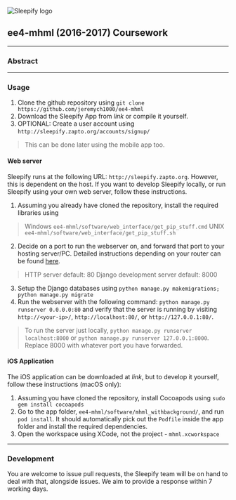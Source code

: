 ![Sleepify logo](http://mufff.in/i/logo2.png)
## ee4-mhml (2016-2017) Coursework
---
### Abstract

---
### Usage
1. Clone the github repository using `git clone https://github.com/jeremych1000/ee4-mhml`
2. Download the Sleepify App from _link_ or compile it yourself.
3. OPTIONAL: Create a user account using `http://sleepify.zapto.org/accounts/signup/`
> This can be done later using the mobile app too.
#### Web server
Sleepify runs at the following URL: `http://sleepify.zapto.org`. However, this is dependent on the host. If you want to develop Sleepify locally, or run Sleepify using your own web server, follow these instructions.
1. Assuming you already have cloned the repository, install the required libraries using 
> Windows `ee4-mhml/software/web_interface/get_pip_stuff.cmd`
> UNIX `ee4-mhml/software/web_interface/get_pip_stuff.sh`
2. Decide on a port to run the webserver on, and forward that port to your hosting server/PC. Detailed instructions depending on your router can be found [here](https://portforward.com/router.htm).
> HTTP server default: 80
> Django development server default: 8000
3. Setup the Django databases using `python manage.py makemigrations; python manage.py migrate`
4. Run the webserver with the following command: `python manage.py runserver 0.0.0.0:80` and verify that the server is running by visiting `http://<your-ip>/`, `http://localhost:80/`, or `http://127.0.0.1:80/`.
> To run the server just locally, `python manage.py runserver localhost:8000` or `python manage.py runserver 127.0.0.1:8000`.
> Replace 8000 with whatever port you have forwarded.
#### iOS Application
The iOS application can be downloaded at _link_, but to develop it yourself, follow these instructions (macOS only):
1. Assuming you have cloned the repository, install Cocoapods using `sudo gem install cocoapods`
2. Go to the app folder, `ee4-mhml/software/mhml_withbackground/`, and run `pod install`. It should automatically pick out the `Podfile` inside the app folder and install the required dependencies.
3. Open the workspace using XCode, not the project - `mhml.xcworkspace`
---
### Development
You are welcome to issue pull requests, the Sleepify team will be on hand to deal with that, alongside issues. We aim to provide a response within 7 working days.